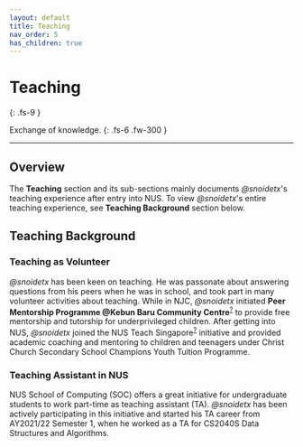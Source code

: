 ```yaml
---
layout: default
title: Teaching
nav_order: 5
has_children: true
---
```


# Teaching
{: .fs-9 }

Exchange of knowledge.
{: .fs-6 .fw-300 }

---

## Overview

The **Teaching** section and its sub-sections mainly documents *@snoidetx*'s teaching experience after entry into NUS. To view *@snoidetx*'s entire teaching experience, see **Teaching Background** section below.

## Teaching Background

### Teaching as Volunteer

*@snoidetx* has been keen on teaching. He was passonate about answering questions from his peers when he was in school, and took part in many volunteer activities about teaching. While in NJC, *@snoidetx* initiated **Peer Mentorship Programme @Kebun Baru Community Centre**<sup>[?](https://www.onepa.gov.sg/cc/kebun-baru-cc)</sup> to provide free mentorship and tutorship for underprivileged children. After getting into NUS, *@snoidetx* joined the NUS Teach Singapore<sup>[?](https://nus.edu.sg/osa/student-life/community-engagement/teach-sg)</sup> initiative and provided academic coaching and mentoring to children and teenagers under Christ Church Secondary School Champions Youth Tuition Programme.

### Teaching Assistant in NUS

NUS School of Computing (SOC) offers a great initiative for undergraduate students to work part-time as teaching assistant (TA). *@snoidetx* has been actively participating in this initiative and started his TA career from AY2021/22 Semester 1, when he worked as a TA for CS2040S Data Structures and Algorithms.